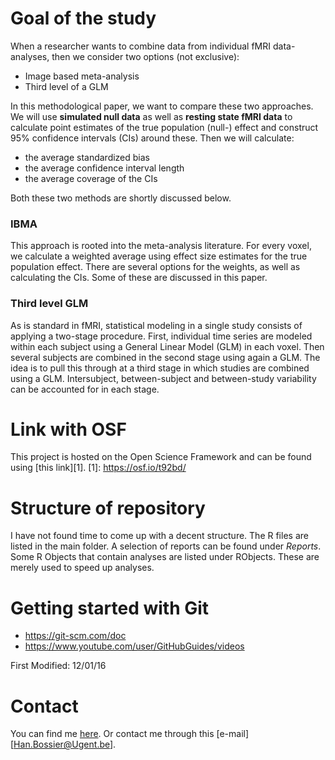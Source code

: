 # Goal of the study
When a researcher wants to combine data from individual fMRI data-analyses, then we consider two options (not exclusive):
 * Image based meta-analysis
 * Third level of a GLM

In this methodological paper, we want to compare these two approaches. We will use **simulated null data** as well as **resting state fMRI data** to calculate point estimates of the true population  (null-) effect and construct 95% confidence intervals (CIs) around these. Then we will calculate:
 * the average standardized bias
 * the average confidence interval length
 * the average coverage of the CIs

Both these two methods are shortly discussed below.  

### IBMA
This approach is rooted into the meta-analysis literature. For every voxel, we calculate a weighted average using effect size estimates for the true population effect. There are several options for the weights, as well as calculating the CIs. Some of these are discussed in this paper.

### Third level GLM
As is standard in fMRI, statistical modeling in a single study consists of applying a two-stage procedure. First, individual time series are modeled within each subject using a General Linear Model (GLM) in each voxel. Then several subjects are combined in the second stage using again a GLM. The idea is to pull this through at a third stage in which studies are combined using a GLM. Intersubject, between-subject and between-study variability can be accounted for in each stage.

# Link with OSF
This project is hosted on the Open Science Framework and can be found using [this link][1].
 [1]: https://osf.io/t92bd/

# Structure of repository
I have not found time to come up with a decent structure.
The R files are listed in the main folder. A selection of reports can be found under _Reports_.
Some R Objects that contain analyses are listed under RObjects. These are merely used to speed up analyses.


# Getting started with Git
* https://git-scm.com/doc
* https://www.youtube.com/user/GitHubGuides/videos


First Modified: 12/01/16

# Contact
You can find me [here][Han Bossier].
Or contact me through this [e-mail][Han.Bossier@Ugent.be].


[Han Bossier]: http://telefoonboek.ugent.be/nl/people/802001626303
[Freya Acar]: https://telefoonboek.ugent.be/nl/people/802001860820
[Ruth Seurinck]: http://telefoonboek.ugent.be/nl/people/801001629152
[Beatrijs Moerkerke]: http://telefoonboek.ugent.be/nl/people/801001453542
